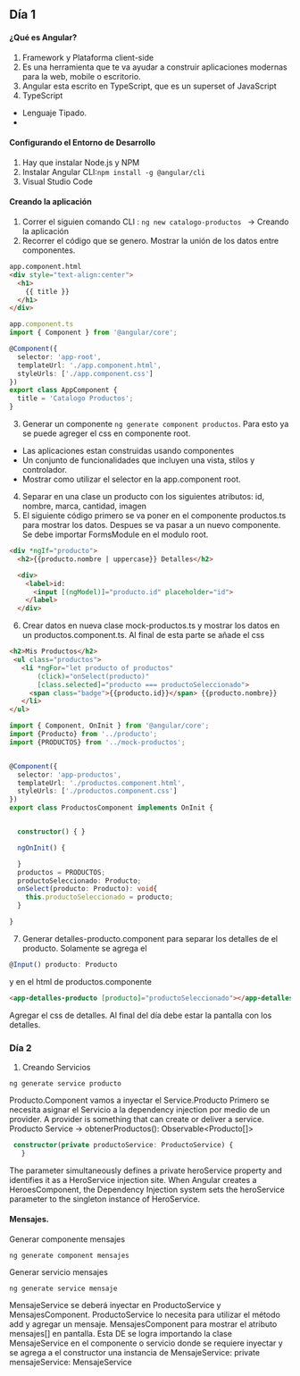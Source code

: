 ## Día 1
#### ¿Qué es Angular?
1. Framework  y Plataforma client-side
2. Es una herramienta que te va ayudar a construir aplicaciones modernas para la web, mobile o escritorio.
3. Angular esta escrito en TypeScript, que es un superset of JavaScript
4. TypeScript
  * Lenguaje Tipado.
  * 

#### Configurando el Entorno de Desarrollo
1. Hay que instalar Node.js y NPM
2. Instalar Angular CLI:```npm install -g @angular/cli ```
3. Visual Studio Code

#### Creando la aplicación
1. Correr el siguien comando CLI :           ```ng new catalogo-productos ``` -> Creando la aplicación
2. Recorrer el código que se genero. Mostrar la unión de los datos entre componentes.
```html
app.component.html
<div style="text-align:center">
  <h1>
    {{ title }}
  </h1>
</div>
```
```typescript
app.component.ts
import { Component } from '@angular/core';

@Component({
  selector: 'app-root',
  templateUrl: './app.component.html',
  styleUrls: ['./app.component.css']
})
export class AppComponent {
  title = 'Catalogo Productos';
}
```

3. Generar un componente ```ng generate component productos```. Para esto ya se puede agreger el css en componente root.

  * Las aplicaciones estan construidas usando componentes
  * Un conjunto de funcionalidades  que incluyen una vista, stilos y controlador.
  * Mostrar como utilizar el selector en la app.component root.
4. Separar en una clase un producto con los siguientes atributos: id, nombre, marca, cantidad, imagen
5. El siguiente código primero se va poner en el componente productos.ts para mostrar los datos. Despues se va pasar
a un nuevo componente. Se debe importar FormsModule en el modulo root. 
```html
<div *ngIf="producto">
  <h2>{{producto.nombre | uppercase}} Detalles</h2>

  <div>
    <label>id:
      <input [(ngModel)]="producto.id" placeholder="id">
    </label>
  </div>
```
6. Crear datos en nueva clase mock-productos.ts y mostrar los datos en un productos.component.ts. 
Al final de esta parte se añade el css
```html
<h2>Mis Productos</h2>
 <ul class="productos">
   <li *ngFor="let producto of productos" 
       (click)="onSelect(producto)"
       [class.selected]="producto === productoSeleccionado">
     <span class="badge">{{producto.id}}</span> {{producto.nombre}}
   </li>
</ul>
```
```typescript
import { Component, OnInit } from '@angular/core';
import {Producto} from '../producto';
import {PRODUCTOS} from '../mock-productos';


@Component({
  selector: 'app-productos',
  templateUrl: './productos.component.html',
  styleUrls: ['./productos.component.css']
})
export class ProductosComponent implements OnInit {


  constructor() { }

  ngOnInit() {

  }
  productos = PRODUCTOS;
  productoSeleccionado: Producto;
  onSelect(producto: Producto): void{
    this.productoSeleccionado = producto;
  }

}
```

7. Generar detalles-producto.component para separar los detalles de el producto.
Solamente se agrega el 
```typescript 
@Input() producto: Producto 
``` 
y en el html de productos.componente 
```html 
<app-detalles-producto [producto]="productoSeleccionado"></app-detalles-producto> 
```
Agregar el css de detalles.
Al final del día debe estar la pantalla con los detalles.

  
  

### Día 2
1. Creando Servicios
```
ng generate service producto
```
Producto.Component vamos a inyectar el Service.Producto
Primero se necesita asignar el Servicio a la dependency injection por medio de un provider. A provider is something 
that can create or deliver a service.
Producto Service -> obtenerProductos(): Observable<Producto[]>


```typescript
 constructor(private productoService: ProductoService) {
   }
```
The parameter simultaneously defines a private heroService property and identifies it as a HeroService injection site.
When Angular creates a HeroesComponent, the Dependency Injection system sets the heroService parameter to the singleton instance of HeroService. 

#### Mensajes.
Generar componente mensajes
```
ng generate component mensajes
```

Generar servicio mensajes
```
ng generate service mensaje
```
MensajeService se deberá inyectar en ProductoService y MensajesComponent. 
ProductoService lo necesita para utilizar el método add y agregar un mensaje. 
MensajesComponent para mostrar el atributo mensajes[] en pantalla. 
Esta DE se logra importando la clase MensajeService en el componente o servicio donde se requiere inyectar y se agrega a
el constructor una instancia de MensajeService:
private mensajeService: MensajeService



